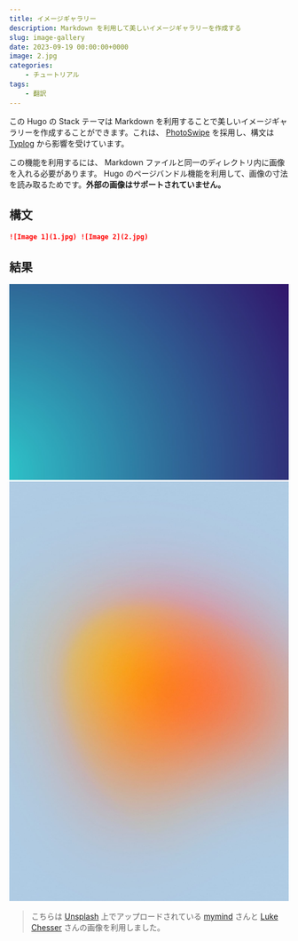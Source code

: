 ```yaml
---
title: イメージギャラリー
description: Markdown を利用して美しいイメージギャラリーを作成する
slug: image-gallery
date: 2023-09-19 00:00:00+0000
image: 2.jpg
categories:
    - チュートリアル
tags:
    - 翻訳
---
```


この Hugo の Stack テーマは Markdown を利用することで美しいイメージギャラリーを作成することができます。これは、 [PhotoSwipe](https://photoswipe.com/) を採用し、構文は [Typlog](https://typlog.com/) から影響を受けています。

この機能を利用するには、 Markdown ファイルと同一のディレクトリ内に画像を入れる必要があります。 Hugo のページバンドル機能を利用して、画像の寸法を読み取るためです。**外部の画像はサポートされていません。**

## 構文

```markdown
![Image 1](1.jpg) ![Image 2](2.jpg)
```

## 結果

![Image 1](1.jpg) ![Image 2](2.jpg)

> こちらは [Unsplash](https://unsplash.com/) 上でアップロードされている [mymind](https://unsplash.com/@mymind) さんと [Luke Chesser](https://unsplash.com/@lukechesser) さんの画像を利用しました。